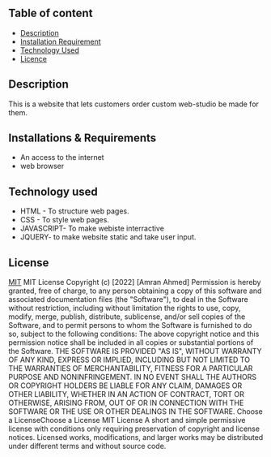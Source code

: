 
## Table of content
+ [Description](#description)
+ [Installation Requirement](#Installation)
+ [Technology Used](#technology-used)
+ [Licence](#licence)
## Description
This is a website that lets customers order custom web-studio be made for them.
## Installations & Requirements
* An access to the internet
* web browser
## Technology used
* HTML   - To structure web pages.
* CSS  -  To style web pages.
* JAVASCRIPT- To make webiste interractive
* JQUERY- to make website static and take user input.
## License
[MIT](https://choosealicense.com/licenses/mit/)
MIT License
Copyright (c) [2022] [Amran Ahmed]
Permission is hereby granted, free of charge, to any person obtaining a copy
of this software and associated documentation files (the "Software"), to deal
in the Software without restriction, including without limitation the rights
to use, copy, modify, merge, publish, distribute, sublicense, and/or sell
copies of the Software, and to permit persons to whom the Software is
furnished to do so, subject to the following conditions:
The above copyright notice and this permission notice shall be included in all
copies or substantial portions of the Software.
THE SOFTWARE IS PROVIDED "AS IS", WITHOUT WARRANTY OF ANY KIND, EXPRESS OR
IMPLIED, INCLUDING BUT NOT LIMITED TO THE WARRANTIES OF MERCHANTABILITY,
FITNESS FOR A PARTICULAR PURPOSE AND NONINFRINGEMENT. IN NO EVENT SHALL THE
AUTHORS OR COPYRIGHT HOLDERS BE LIABLE FOR ANY CLAIM, DAMAGES OR OTHER
LIABILITY, WHETHER IN AN ACTION OF CONTRACT, TORT OR OTHERWISE, ARISING FROM,
OUT OF OR IN CONNECTION WITH THE SOFTWARE OR THE USE OR OTHER DEALINGS IN THE
SOFTWARE.
Choose a LicenseChoose a License
MIT License
A short and simple permissive license with conditions only requiring preservation of copyright and license notices. Licensed works, modifications, and larger works may be distributed under different terms and without source code.
